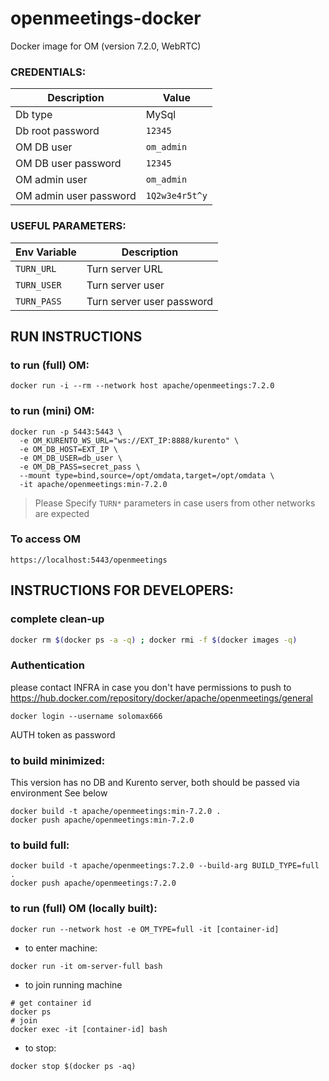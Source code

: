 # openmeetings-docker

Docker image for OM (version 7.2.0, WebRTC)


### CREDENTIALS:

|Description|Value|
|-----------|-----|
|Db type| MySql|
|Db root password|`12345`|
|OM DB user|`om_admin`|
|OM DB user password|`12345`|
|OM admin user|`om_admin`|
|OM admin user password|`1Q2w3e4r5t^y`|

### USEFUL PARAMETERS:

|Env Variable|Description|
|-----------|-----|
|`TURN_URL`| Turn server URL |
|`TURN_USER`| Turn server user |
|`TURN_PASS`| Turn server user password |

## RUN INSTRUCTIONS

### to run (full) OM:
```
docker run -i --rm --network host apache/openmeetings:7.2.0
```

### to run (mini) OM:
```
docker run -p 5443:5443 \
  -e OM_KURENTO_WS_URL="ws://EXT_IP:8888/kurento" \
  -e OM_DB_HOST=EXT_IP \
  -e OM_DB_USER=db_user \
  -e OM_DB_PASS=secret_pass \
  --mount type=bind,source=/opt/omdata,target=/opt/omdata \
  -it apache/openmeetings:min-7.2.0

```
> Please Specify `TURN*` parameters in case users from other networks are expected


### To access OM

`https://localhost:5443/openmeetings`



## INSTRUCTIONS FOR DEVELOPERS:

### complete clean-up
```bash
docker rm $(docker ps -a -q) ; docker rmi -f $(docker images -q)
```

### Authentication

please contact INFRA in case you don't have permissions to push to
https://hub.docker.com/repository/docker/apache/openmeetings/general

```
docker login --username solomax666
```
AUTH token as password


### to build minimized: 
This version has no DB and Kurento server, both should be passed via environment
See below
```
docker build -t apache/openmeetings:min-7.2.0 .
docker push apache/openmeetings:min-7.2.0
```

### to build full: 
```
docker build -t apache/openmeetings:7.2.0 --build-arg BUILD_TYPE=full .
docker push apache/openmeetings:7.2.0
```

### to run (full) OM (locally built):
```
docker run --network host -e OM_TYPE=full -it [container-id]

```

* to enter machine:
```
docker run -it om-server-full bash
```

* to join running machine
```
# get container id
docker ps
# join
docker exec -it [container-id] bash
```

* to stop:
```
docker stop $(docker ps -aq)
```

